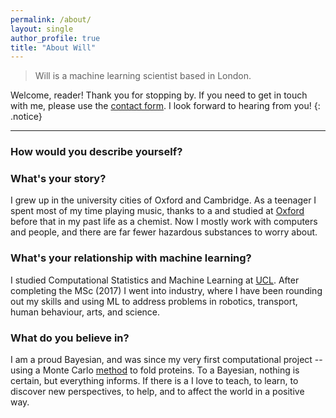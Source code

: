 ```yaml
---
permalink: /about/
layout: single
author_profile: true
title: "About Will"
---
```

> Will is a machine learning scientist based in London.

Welcome, reader! Thank you for stopping by. If you need to get in touch with me,
please use the [contact form](/contact/). I look forward to hearing from you!
{: .notice}

---

### How would you describe yourself?



### What's your story?

I grew up in the university cities of Oxford and Cambridge. As a teenager I spent
most of my time playing music, thanks to a
and studied at
[Oxford](https://www.chem.ox.ac.uk) before that in my past life as a chemist. Now I
mostly work with computers and people, and there are far fewer hazardous
substances to worry about.


### What's your relationship with machine learning?

I studied Computational Statistics and Machine Learning at [UCL](http://www.csml.ucl.ac.uk). After completing the MSc (2017) I went
into industry, where I have been rounding out my skills and using ML to
address problems in robotics, transport, human behaviour, arts, and science.


### What do you believe in?

I am a proud Bayesian, and was since my very first computational project
-- using a Monte Carlo [method](https://en.wikipedia.org/wiki/Reverse_Monte_Carlo)
to fold proteins. To a Bayesian, nothing is certain, but everything informs. If
there is a
I love to teach, to learn, to discover
new perspectives, to help, and to affect the world in a positive way.
